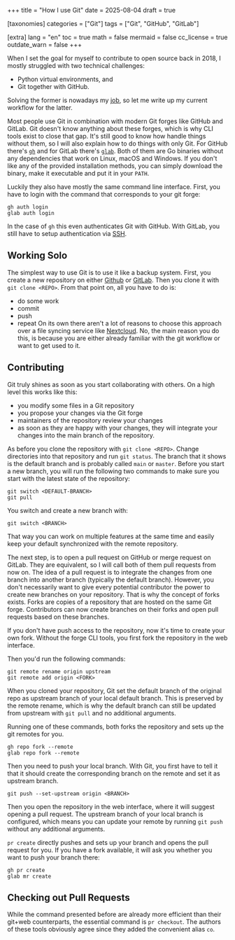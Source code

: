 +++
title = "How I use Git"
date = 2025-08-04
draft = true

[taxonomies]
categories = ["Git"]
tags = ["Git", "GitHub", "GitLab"]

[extra]
lang = "en"
toc = true
math = false
mermaid = false
cc_license = true
outdate_warn = false
+++


When I set the goal for myself to contribute to open source back in 2018,
I mostly struggled with two technical challenges:
- Python virtual environments, and
- Git together with GitHub.

Solving the former is nowadays my [job](https://prefix.dev/),
so let me write up my current workflow for the latter.

Most people use Git in combination with modern Git forges like GitHub and GitLab.
Git doesn't know anything about these forges, which is why CLI tools exist to close that gap.
It's still good to know how handle things without them, so I will also explain how to do things with only Git.
For GitHub there's [`gh`](https://cli.github.com/) and for GitLab there's [`glab`](https://docs.gitlab.com/editor_extensions/gitlab_cli/).
Both of them are Go binaries without any dependencies that work on Linux, macOS and Windows.
If you don't like any of the provided installation methods, you can simply download the binary, make it executable and put it in your `PATH`.

Luckily they also have mostly the same command line interface.
First, you have to login with the command that corresponds to your git forge:
```
gh auth login
glab auth login
```

In the case of `gh` this even authenticates Git with GitHub.
With GitLab, you still have to setup authentication via [SSH](https://docs.gitlab.com/user/ssh/). 

## Working Solo

The simplest way to use Git is to use it like a backup system.
First, you create a new repository on either [Github](https://docs.github.com/en/repositories/creating-and-managing-repositories/creating-a-new-repository) or [GitLab](https://docs.gitlab.com/user/project/).
Then you clone it with `git clone <REPO>`.
From that point on, all you have to do is:
- do some work
- commit
- push
- repeat
On its own there aren't a lot of reasons to choose this approach over a file syncing service like [Nextcloud](https://nextcloud.com/sign-up/).
No, the main reason you do this, is because you are either already familiar with the git workflow or want to get used to it.

## Contributing

Git truly shines as soon as you start collaborating with others.
On a high level this works like this:
- you modify some files in a Git repository
- you propose your changes via the Git forge
- maintainers of the repository review your changes
- as soon as they are happy with your changes, they will integrate your changes into the main branch of the repository.

As before you clone the repository with `git clone <REPO>`.
Change directories into that repository and run `git status`.
The branch that it shows is the default branch and is probably called `main` or `master`.
Before you start a new branch, you will run the following two commands to make sure you start with the latest state of the repository:

```shell
git switch <DEFAULT-BRANCH>
git pull
```

You switch and create a new branch with:

```shell
git switch <BRANCH>
```

That way you can work on multiple features at the same time and easily keep your default synchronized with the remote repository.

The next step, is to open a pull request on GitHub or merge request on GitLab.
They are equivalent, so I will call both of them pull requests from now on.
The idea of a pull request is to integrate the changes from one branch into another branch (typically the default branch).
However, you don't necessarily want to give every potential contributor the power to create new branches on your repository.
That is why the concept of forks exists.
Forks are copies of a repository that are hosted on the same Git forge.
Contributors can now create branches on their forks and open pull requests based on these branches.

If you don't have push access to the repository, now it's time to create your own fork.
Without the forge CLI tools, you first fork the repository in the web interface.

Then you'd run the following commands:

```shell
git remote rename origin upstream
git remote add origin <FORK>
```

When you cloned your repository, Git set the default branch of the original repo as upstream branch of your local default branch.
This is preserved by the remote rename, which is why the default branch can still be updated from upstream with `git pull` and no additional arguments.

Running one of these commands, both forks the repository and sets up the git remotes for you.

```
gh repo fork --remote
glab repo fork --remote
```

Then you need to push your local branch.
With Git, you first have to tell it that it should create the corresponding branch on the remote and set it as upstream branch.

```
git push --set-upstream origin <BRANCH>
```

Then you open the repository in the web interface, where it will suggest opening a pull request.
The upstream branch of your local branch is configured, which means you can update your remote by running `git push` without any additional arguments. 



`pr create` directly pushes and sets up your branch and opens the pull request for you.
If you have a fork available, it will ask you whether you want to push your branch there: 

```
gh pr create
glab mr create
```


## Checking out Pull Requests

While the command presented before are already more efficient than their git+web counterparts, the essential command is `pr checkout`.
The authors of these tools obviously agree since they added the convenient alias `co`.
